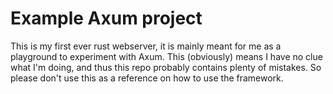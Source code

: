 # Example Axum project

This is my first ever rust webserver, it is mainly meant for me as a playground to experiment with Axum. This (obviously) means I have no clue what I'm doing, and thus this repo probably contains plenty of mistakes. So please don't use this as a reference on how to use the framework.
